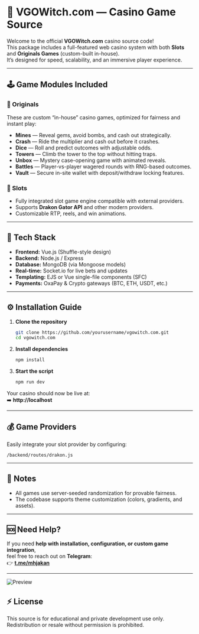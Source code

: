 # 🎰 VGOWitch.com — Casino Game Source

Welcome to the official **VGOWitch.com** casino source code!  
This package includes a full-featured web casino system with both **Slots** and **Originals Games** (custom-built in-house).  
It’s designed for speed, scalability, and an immersive player experience.

---

## 🕹️ Game Modules Included

### 🎲 Originals
These are custom “in-house” casino games, optimized for fairness and instant play:
- **Mines** — Reveal gems, avoid bombs, and cash out strategically.  
- **Crash** — Ride the multiplier and cash out before it crashes.  
- **Dice** — Roll and predict outcomes with adjustable odds.  
- **Towers** — Climb the tower to the top without hitting traps.  
- **Unbox** — Mystery case-opening game with animated reveals.  
- **Battles** — Player-vs-player wagered rounds with RNG-based outcomes.  
- **Vault** — Secure in-site wallet with deposit/withdraw locking features.

### 🎰 Slots
- Fully integrated slot game engine compatible with external providers.  
- Supports **Drakon Gator API** and other modern providers.  
- Customizable RTP, reels, and win animations.

---

## 🧩 Tech Stack
- **Frontend:** Vue.js (Shuffle-style design)  
- **Backend:** Node.js / Express  
- **Database:** MongoDB (via Mongoose models)  
- **Real-time:** Socket.io for live bets and updates  
- **Templating:** EJS or Vue single-file components (SFC)  
- **Payments:** OxaPay & Crypto gateways (BTC, ETH, USDT, etc.)

---

## ⚙️ Installation Guide

1. **Clone the repository**
   ```bash
   git clone https://github.com/yourusername/vgowitch.com.git
   cd vgowitch.com
   ```

2. **Install dependencies**
   ```bash
   npm install
   ```


3. **Start the script**
   ```bash
   npm run dev
   ```


Your casino should now be live at:  
➡️ **http://localhost**

---

## 💰 Game Providers
Easily integrate your slot provider by configuring:
```
/backend/routes/drakon.js
```


---

## 🧠 Notes
- All games use server-seeded randomization for provable fairness.    
- The codebase supports theme customization (colors, gradients, and assets).  

---

## 🆘 Need Help?
If you need **help with installation, configuration, or custom game integration**,  
feel free to reach out on **Telegram**:  
👉 **[t.me/mhjakan](https://t.me/mhjakan)**

---

![Preview](./screenshot.png)


## ⚡ License
This source is for educational and private development use only.  
Redistribution or resale without permission is prohibited.
